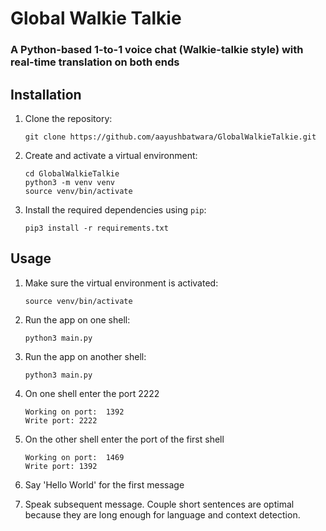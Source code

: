 
# Global Walkie Talkie
### A Python-based 1-to-1 voice chat (Walkie-talkie style) with real-time translation on both ends

## Installation

1. Clone the repository:

   ```shell
   git clone https://github.com/aayushbatwara/GlobalWalkieTalkie.git
   ```

2. Create and activate a virtual environment:

   ```shell
   cd GlobalWalkieTalkie
   python3 -m venv venv
   source venv/bin/activate
   ```

3. Install the required dependencies using `pip`:

   ```shell
   pip3 install -r requirements.txt
   ```

## Usage

1. Make sure the virtual environment is activated:

   ```shell
   source venv/bin/activate
   ```

2. Run the app on one shell:

   ```shell
   python3 main.py
   ```

3. Run the app on another shell:

   ```shell
   python3 main.py
   ```
4. On one shell enter the port 2222

   ```shell
   Working on port:  1392
   Write port: 2222
   ```
5. On the other shell enter the port of the first shell

   ```shell
   Working on port:  1469
   Write port: 1392
   ```
6. Say 'Hello World' for the first message
7. Speak subsequent message. Couple short sentences are optimal because they are long enough for language and context detection. 
